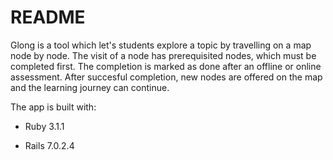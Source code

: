 # README

Glong is a tool which let's students explore a topic by travelling on a map node by node.
The visit of a node has prerequisited nodes, which must be completed first. The completion
is marked as done after an offline or online assessment. After succesful completion, new nodes
are offered on the map and the learning journey can continue.

The app is built with:

* Ruby 3.1.1

* Rails 7.0.2.4

